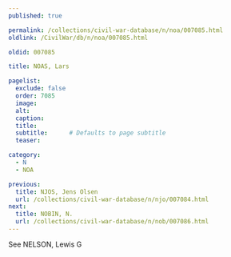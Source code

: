 ```yaml
---
published: true

permalink: /collections/civil-war-database/n/noa/007085.html
oldlink: /CivilWar/db/n/noa/007085.html

oldid: 007085

title: NOAS, Lars

pagelist:
  exclude: false
  order: 7085
  image: 
  alt:
  caption:
  title:
  subtitle:      # Defaults to page subtitle
  teaser:

category: 
  - N 
  - NOA

previous:
  title: NJOS, Jens Olsen
  url: /collections/civil-war-database/n/njo/007084.html  
next:
  title: NOBIN, N.
  url: /collections/civil-war-database/n/nob/007086.html   
---
```

See NELSON, Lewis G